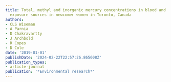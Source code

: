 ```yaml
---
title: Total, methyl and inorganic mercury concentrations in blood and environmental
  exposure sources in newcomer women in Toronto, Canada
authors:
- CLS Wiseman
- A Parnia
- D Chakravartty
- J Archbold
- R Copes
- D Cole
date: '2019-01-01'
publishDate: '2024-02-22T22:57:26.865608Z'
publication_types:
- article-journal
publication: '*Environmental research*'
---
```

